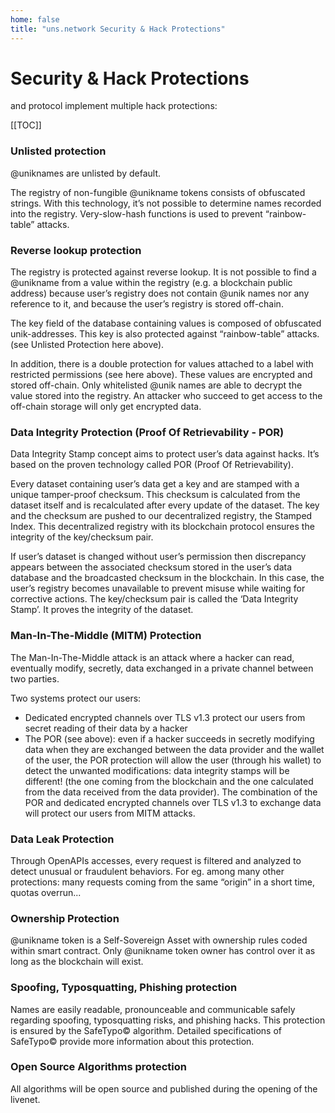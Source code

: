 ```yaml
---
home: false
title: "uns.network Security & Hack Protections"
---
```


# Security & Hack Protections

<brand name="uns"/> and protocol implement multiple hack protections:

[[TOC]]

### Unlisted protection

@uniknames are unlisted by default.

The registry of non-fungible @unikname tokens consists of obfuscated strings. With this technology, it’s not possible to determine names recorded into the registry. Very-slow-hash functions is used to prevent “rainbow-table” attacks.

### Reverse lookup protection

The registry is protected against reverse lookup. It is not possible to find a @unikname from a value within the registry (e.g. a blockchain public address) because user’s registry does not contain @unik names nor any reference to it, and because the user’s registry is stored off-chain. 

The key field of the database containing values is composed of obfuscated unik-addresses. This key is also protected against “rainbow-table” attacks. (see Unlisted Protection here above).

In addition, there is a double protection for values attached to a label with restricted permissions (see here above). These values are encrypted and stored off-chain. Only whitelisted @unik names are able to decrypt the value stored into the registry. An attacker who succeed to get access to the off-chain storage will only get encrypted data. 

### Data Integrity Protection (Proof Of Retrievability - POR)

Data Integrity Stamp concept aims to protect user’s data against hacks. It’s based on the proven technology called POR (Proof Of Retrievability).

Every dataset containing user’s data get a key and are stamped with a unique tamper-proof checksum. This checksum is calculated from the dataset itself and is recalculated after every update of the dataset. The key and the checksum are pushed to our decentralized registry, the Stamped Index. This decentralized registry with its blockchain protocol ensures the integrity of the key/checksum pair. 

If user’s dataset is changed without user’s permission then discrepancy appears between the associated checksum stored in the user’s data database and the broadcasted checksum in the blockchain. In this case, the user’s registry becomes unavailable to prevent misuse while waiting for corrective actions.
The key/checksum pair is called the ‘Data Integrity Stamp’. It proves the integrity of the dataset. 

### Man-In-The-Middle (MITM) Protection

The Man-In-The-Middle attack is an attack where a hacker can read, eventually modify, secretly, data exchanged in a private channel between two parties.

Two systems protect our users:
- Dedicated encrypted channels over TLS v1.3 protect our users from secret reading of their data by a hacker
- The POR (see above): even if a hacker succeeds in secretly modifying data when they are exchanged between the data provider and the wallet of the user, the POR protection will allow the user (through his wallet) to detect the unwanted modifications: data integrity stamps will be different! (the one coming from the blockchain and the one calculated from the data received from the data provider). The combination of the POR and dedicated encrypted channels over TLS v1.3 to exchange data will protect our users from MITM attacks.

### Data Leak Protection

Through OpenAPIs accesses, every request is filtered and analyzed to detect unusual or fraudulent behaviors. For eg. among many other protections: many requests coming from the same “origin” in a short time, quotas overrun...

### Ownership Protection

@unikname token is a Self-Sovereign Asset with ownership rules coded within <brand name="uns"/> smart contract. Only @unikname token owner has control over it as long as the <brand name="uns"/> blockchain will exist.

### Spoofing, Typosquatting, Phishing protection

Names are easily readable, pronounceable and communicable safely regarding spoofing, typosquatting risks, and phishing hacks. This protection is ensured by the SafeTypo© algorithm. Detailed specifications of SafeTypo© provide more information about this protection.

### Open Source Algorithms protection

All algorithms will be open source and published during the opening of the livenet.
